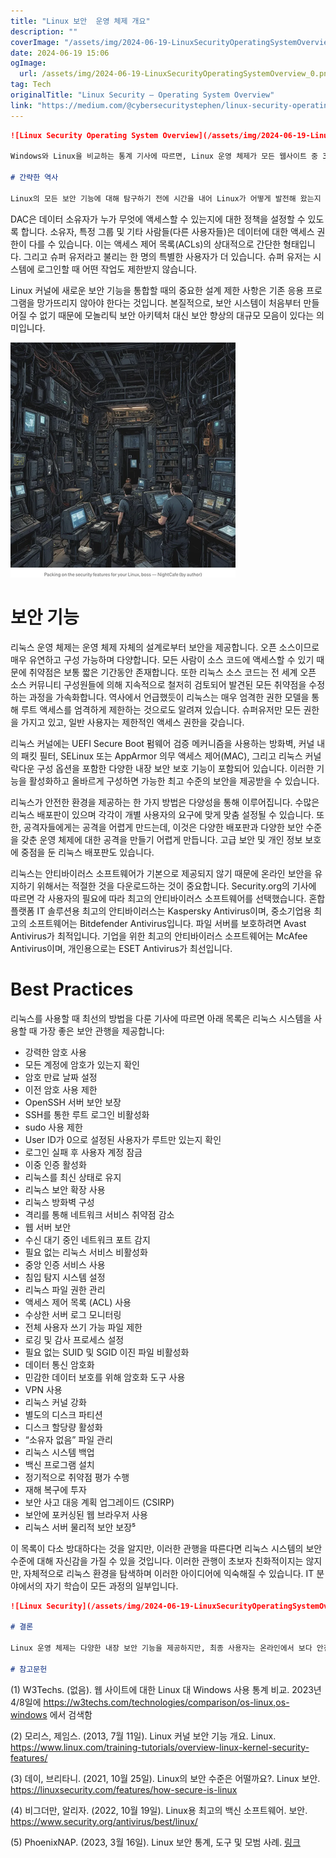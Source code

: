 ```yaml
---
title: "Linux 보안  운영 체제 개요"
description: ""
coverImage: "/assets/img/2024-06-19-LinuxSecurityOperatingSystemOverview_0.png"
date: 2024-06-19 15:06
ogImage: 
  url: /assets/img/2024-06-19-LinuxSecurityOperatingSystemOverview_0.png
tag: Tech
originalTitle: "Linux Security — Operating System Overview"
link: "https://medium.com/@cybersecuritystephen/linux-security-operating-system-overview-99e9bacb1616"
---
```



```markdown
![Linux Security Operating System Overview](/assets/img/2024-06-19-LinuxSecurityOperatingSystemOverview_0.png)

Windows와 Linux을 비교하는 통계 기사에 따르면, Linux 운영 체제가 모든 웹사이트 중 38.5%에서 사용되며 상위 백만 웹사이트 중 46.8%에서 사용됩니다.¹ 이는 인터넷의 상당 부분이 웹사이트에 Linux를 사용하고 있다는 것을 의미하므로 Linux의 실제 보안 상태를 알고 싶어합니다.

# 간략한 역사

Linux의 모든 보안 기능에 대해 탐구하기 전에 시간을 내어 Linux가 어떻게 발전해 왔는지 살펴봅시다. "Linux는 초기에 1990년대 초에 Unix 운영 체제의 클론으로 개발되었습니다. 따라서 Linux는 핵심 Unix 보안 모델인 Discretionary Access Control (DAC)의 형태를 계승합니다."²
```

<div class="content-ad"></div>

DAC은 데이터 소유자가 누가 무엇에 액세스할 수 있는지에 대한 정책을 설정할 수 있도록 합니다. 소유자, 특정 그룹 및 기타 사람들(다른 사용자들)은 데이터에 대한 액세스 권한이 다를 수 있습니다. 이는 액세스 제어 목록(ACLs)의 상대적으로 간단한 형태입니다. 그리고 슈퍼 유저라고 불리는 한 명의 특별한 사용자가 더 있습니다. 슈퍼 유저는 시스템에 로그인할 때 어떤 작업도 제한받지 않습니다.

Linux 커널에 새로운 보안 기능을 통합할 때의 중요한 설계 제한 사항은 기존 응용 프로그램을 망가뜨리지 않아야 한다는 것입니다. 본질적으로, 보안 시스템이 처음부터 만들어질 수 없기 때문에 모놀리틱 보안 아키텍처 대신 보안 향상의 대규모 모음이 있다는 의미입니다.

![Linux Security Operating System Overview](/assets/img/2024-06-19-LinuxSecurityOperatingSystemOverview_1.png)

# 보안 기능

<div class="content-ad"></div>

리눅스 운영 체제는 운영 체제 자체의 설계로부터 보안을 제공합니다. 오픈 소스이므로 매우 유연하고 구성 가능하며 다양합니다. 모든 사람이 소스 코드에 액세스할 수 있기 때문에 취약점은 보통 짧은 기간동안 존재합니다. 또한 리눅스 소스 코드는 전 세계 오픈 소스 커뮤니티 구성원들에 의해 지속적으로 철저히 검토되어 발견된 모든 취약점을 수정하는 과정을 가속화합니다. 역사에서 언급했듯이 리눅스는 매우 엄격한 권한 모델을 통해 루트 액세스를 엄격하게 제한하는 것으로도 알려져 있습니다. 슈퍼유저만 모든 권한을 가지고 있고, 일반 사용자는 제한적인 액세스 권한을 갖습니다.

리눅스 커널에는 UEFI Secure Boot 펌웨어 검증 메커니즘을 사용하는 방화벽, 커널 내의 패킷 필터, SELinux 또는 AppArmor 의무 액세스 제어(MAC), 그리고 리눅스 커널 락다운 구성 옵션을 포함한 다양한 내장 보안 보호 기능이 포함되어 있습니다. 이러한 기능을 활성화하고 올바르게 구성하면 가능한 최고 수준의 보안을 제공받을 수 있습니다.

리눅스가 안전한 환경을 제공하는 한 가지 방법은 다양성을 통해 이루어집니다. 수많은 리눅스 배포판이 있으며 각각이 개별 사용자의 요구에 맞게 맞춤 설정될 수 있습니다. 또한, 공격자들에게는 공격을 어렵게 만드는데, 이것은 다양한 배포판과 다양한 보안 수준을 갖춘 운영 체제에 대한 공격을 만들기 어렵게 만듭니다. 고급 보안 및 개인 정보 보호에 중점을 둔 리눅스 배포판도 있습니다.

리눅스는 안티바이러스 소프트웨어가 기본으로 제공되지 않기 때문에 온라인 보안을 유지하기 위해서는 적절한 것을 다운로드하는 것이 중요합니다. Security.org의 기사에 따르면 각 사용자의 필요에 따라 최고의 안티바이러스 소프트웨어를 선택했습니다. 혼합 플랫폼 IT 솔루션용 최고의 안티바이러스는 Kaspersky Antivirus이며, 중소기업용 최고의 소프트웨어는 Bitdefender Antivirus입니다. 파일 서버를 보호하려면 Avast Antivirus가 최적입니다. 기업을 위한 최고의 안티바이러스 소프트웨어는 McAfee Antivirus이며, 개인용으로는 ESET Antivirus가 최선입니다.

<div class="content-ad"></div>

# Best Practices

리눅스를 사용할 때 최선의 방법을 다룬 기사에 따르면 아래 목록은 리눅스 시스템을 사용할 때 가장 좋은 보안 관행을 제공합니다:

- 강력한 암호 사용
- 모든 계정에 암호가 있는지 확인
- 암호 만료 날짜 설정
- 이전 암호 사용 제한
- OpenSSH 서버 보안 보장
- SSH를 통한 루트 로그인 비활성화
- sudo 사용 제한
- User ID가 0으로 설정된 사용자가 루트만 있는지 확인
- 로그인 실패 후 사용자 계정 잠금
- 이중 인증 활성화
- 리눅스를 최신 상태로 유지
- 리눅스 보안 확장 사용
- 리눅스 방화벽 구성
- 격리를 통해 네트워크 서비스 취약점 감소
- 웹 서버 보안
- 수신 대기 중인 네트워크 포트 감지
- 필요 없는 리눅스 서비스 비활성화
- 중앙 인증 서비스 사용
- 침입 탐지 시스템 설정
- 리눅스 파일 권한 관리
- 액세스 제어 목록 (ACL) 사용
- 수상한 서버 로그 모니터링
- 전체 사용자 쓰기 가능 파일 제한
- 로깅 및 감사 프로세스 설정
- 필요 없는 SUID 및 SGID 이진 파일 비활성화
- 데이터 통신 암호화
- 민감한 데이터 보호를 위해 암호화 도구 사용
- VPN 사용
- 리눅스 커널 강화
- 별도의 디스크 파티션
- 디스크 할당량 활성화
- “소유자 없음” 파일 관리
- 리눅스 시스템 백업
- 백신 프로그램 설치
- 정기적으로 취약점 평가 수행
- 재해 복구에 투자
- 보안 사고 대응 계획 업그레이드 (CSIRP)
- 보안에 포커싱된 웹 브라우저 사용
- 리눅스 서버 물리적 보안 보장⁵

이 목록이 다소 방대하다는 것을 알지만, 이러한 관행을 따른다면 리눅스 시스템의 보안 수준에 대해 자신감을 가질 수 있을 것입니다. 이러한 관행이 초보자 친화적이지는 않지만, 자체적으로 리눅스 환경을 탐색하며 이러한 아이디어에 익숙해질 수 있습니다. IT 분야에서의 자기 학습이 모든 과정의 일부입니다.

<div class="content-ad"></div>

```markdown
![Linux Security](/assets/img/2024-06-19-LinuxSecurityOperatingSystemOverview_2.png)

# 결론

Linux 운영 체제는 다양한 내장 보안 기능을 제공하지만, 최종 사용자는 온라인에서 보다 안전하게 보호하기 위해 방화벽을 구성하고 백신 소프트웨어를 설치해야 합니다. 귀하의 Linux 배포본의 모든 설정을 구성하는 것이 보안의 효과적인 도움으로 중요하므로 각 배포본에 대한 최선의 정책을 연구하는 것이 항상 권장됩니다. 본 논문에 나열된 모든 최상의 실천 방법을 고려한다면, 귀하의 Linux 시스템이 매우 안전하다고 확신할 수 있을 것입니다.

# 참고문헌
```

<div class="content-ad"></div>

(1) W3Techs. (없음). 웹 사이트에 대한 Linux 대 Windows 사용 통계 비교. 2023년 4/8일에 https://w3techs.com/technologies/comparison/os-linux,os-windows 에서 검색함

(2) 모리스, 제임스. (2013, 7월 11일). Linux 커널 보안 기능 개요. Linux. https://www.linux.com/training-tutorials/overview-linux-kernel-security-features/

(3) 데이, 브리타니. (2021, 10월 25일). Linux의 보안 수준은 어떨까요?. Linux 보안. https://linuxsecurity.com/features/how-secure-is-linux

(4) 비그더만, 알리자. (2022, 10월 19일). Linux용 최고의 백신 소프트웨어. 보안. https://www.security.org/antivirus/best/linux/

<div class="content-ad"></div>

(5) PhoenixNAP. (2023, 3월 16일). Linux 보안 통계, 도구 및 모범 사례. [링크](https://phoenixnap.com/kb/linux-security)
